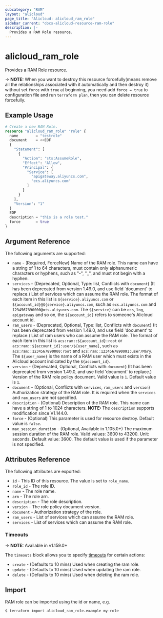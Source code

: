 ```yaml
---
subcategory: "RAM"
layout: "alicloud"
page_title: "Alicloud: alicloud_ram_role"
sidebar_current: "docs-alicloud-resource-ram-role"
description: |-
  Provides a RAM Role resource.
---
```


# alicloud\_ram\_role

Provides a RAM Role resource.

-> **NOTE:** When you want to destroy this resource forcefully(means remove all the relationships associated with it automatically and then destroy it) without set `force`  with `true` at beginning, you need add `force = true` to configuration file and run `terraform plan`, then you can delete resource forcefully.

## Example Usage

```terraform
# Create a new RAM Role.
resource "alicloud_ram_role" "role" {
  name        = "testrole"
  document    = <<EOF
  {
    "Statement": [
      {
        "Action": "sts:AssumeRole",
        "Effect": "Allow",
        "Principal": {
          "Service": [
            "apigateway.aliyuncs.com", 
            "ecs.aliyuncs.com"
          ]
        }
      }
    ],
    "Version": "1"
  }
  EOF
  description = "this is a role test."
  force       = true
}
```
## Argument Reference

The following arguments are supported:

* `name` - (Required, ForceNew) Name of the RAM role. This name can have a string of 1 to 64 characters, must contain only alphanumeric characters or hyphens, such as "-", "_", and must not begin with a hyphen.
* `services` - (Deprecated, Optional, Type: list, Conflicts with `document`) (It has been deprecated from version 1.49.0, and use field 'document' to replace.) List of services which can assume the RAM role. The format of each item in this list is `${service}.aliyuncs.com` or `${account_id}@${service}.aliyuncs.com`, such as `ecs.aliyuncs.com` and `1234567890000@ots.aliyuncs.com`. The `${service}` can be `ecs`, `log`, `apigateway` and so on, the `${account_id}` refers to someone's Alicloud account id.
* `ram_users` - (Deprecated, Optional, Type: list, Conflicts with `document`) (It has been deprecated from version 1.49.0, and use field 'document' to replace.) List of ram users who can assume the RAM role. The format of each item in this list is `acs:ram::${account_id}:root` or `acs:ram::${account_id}:user/${user_name}`, such as `acs:ram::1234567890000:root` and `acs:ram::1234567890001:user/Mary`. The `${user_name}` is the name of a RAM user which must exists in the Alicloud account indicated by the `${account_id}`.
* `version` - (Deprecated, Optional, Conflicts with `document`) (It has been deprecated from version 1.49.0, and use field 'document' to replace.) Version of the RAM role policy document. Valid value is `1`. Default value is `1`.
* `document` - (Optional, Conflicts with `services`, `ram_users` and `version`) Authorization strategy of the RAM role. It is required when the `services` and `ram_users` are not specified.
* `description` - (Optional) Description of the RAM role. This name can have a string of 1 to 1024 characters. **NOTE:** The `description` supports modification since V1.144.0.
* `force` - (Optional) This parameter is used for resource destroy. Default value is `false`.
* `max_session_duration` - (Optional, Available in 1.105.0+) The maximum session duration of the RAM role. Valid values: 3600 to 43200. Unit: seconds. Default value: 3600. The default value is used if the parameter is not specified.

## Attributes Reference

The following attributes are exported:

* `id` - This ID of this resource. The value is set to `role_name`.
* `role_id` - The role ID.
* `name` - The role name.
* `arn` - The role arn.
* `description` - The role description.
* `version` - The role policy document version.
* `document` - Authorization strategy of the role.
* `ram_users` - List of services which can assume the RAM role. 
* `services` - List of services which can assume the RAM role.

### Timeouts

-> **NOTE:** Available in v1.159.0+

The `timeouts` block allows you to specify [timeouts](https://www.terraform.io/docs/configuration-0-11/resources.html#timeouts) for certain actions:

* `create` - (Defaults to 10 mins) Used when creating the ram role.
* `update` - (Defaults to 10 mins) Used when updating the ram role.
* `delete` - (Defaults to 10 mins) Used when deleting the ram role.

## Import

RAM role can be imported using the id or name, e.g.

```
$ terraform import alicloud_ram_role.example my-role
```
